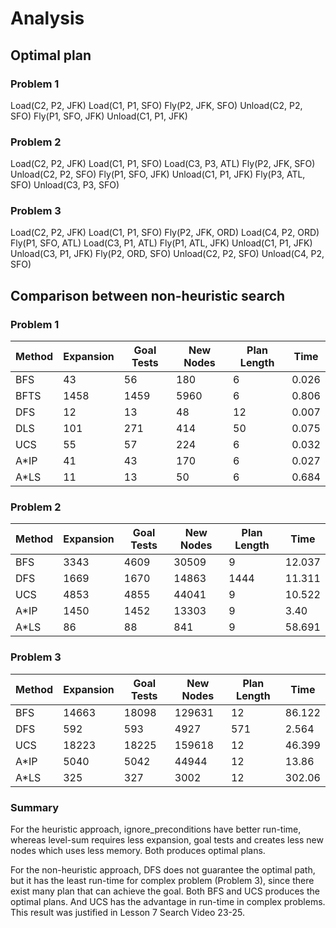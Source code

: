 # Analysis

## Optimal plan

### Problem 1

Load(C2, P2, JFK)
Load(C1, P1, SFO)
Fly(P2, JFK, SFO)
Unload(C2, P2, SFO)
Fly(P1, SFO, JFK)
Unload(C1, P1, JFK)

### Problem 2

Load(C2, P2, JFK)
Load(C1, P1, SFO)
Load(C3, P3, ATL)
Fly(P2, JFK, SFO)
Unload(C2, P2, SFO)
Fly(P1, SFO, JFK)
Unload(C1, P1, JFK)
Fly(P3, ATL, SFO)
Unload(C3, P3, SFO)

### Problem 3

Load(C2, P2, JFK)
Load(C1, P1, SFO)
Fly(P2, JFK, ORD)
Load(C4, P2, ORD)
Fly(P1, SFO, ATL)
Load(C3, P1, ATL)
Fly(P1, ATL, JFK)
Unload(C1, P1, JFK)
Unload(C3, P1, JFK)
Fly(P2, ORD, SFO)
Unload(C2, P2, SFO)
Unload(C4, P2, SFO)

## Comparison between non-heuristic search

### Problem 1

| Method | Expansion | Goal Tests | New Nodes | Plan Length | Time  |
| ------ | --------- | ---------- | --------- | ----------- | ----- |
| BFS    | 43        | 56         | 180       | 6           | 0.026 |
| BFTS   | 1458      | 1459       | 5960      | 6           | 0.806 |
| DFS    | 12        | 13         | 48        | 12          | 0.007 |
| DLS    | 101       | 271        | 414       | 50          | 0.075 |
| UCS    | 55        | 57         | 224       | 6           | 0.032 |
| A*IP   | 41        | 43         | 170       | 6           | 0.027 |
| A*LS   | 11        | 13         | 50        | 6           | 0.684 |

### Problem 2

| Method | Expansion | Goal Tests | New Nodes | Plan Length | Time   |
| ------ | --------- | ---------- | --------- | ----------- | ------ |
| BFS    | 3343      | 4609       | 30509     | 9           | 12.037 |
| DFS    | 1669      | 1670       | 14863     | 1444        | 11.311 |
| UCS    | 4853      | 4855       | 44041     | 9           | 10.522 |
| A*IP   | 1450      | 1452       | 13303     | 9           | 3.40   |
| A*LS   | 86        | 88         | 841       | 9           | 58.691 |

### Problem 3

| Method | Expansion | Goal Tests | New Nodes | Plan Length | Time   |
| ------ | --------- | ---------- | --------- | ----------- | ------ |
| BFS    | 14663     | 18098      | 129631    | 12          | 86.122 |
| DFS    | 592       | 593        | 4927      | 571         | 2.564  |
| UCS    | 18223     | 18225      | 159618    | 12          | 46.399 |
| A*IP   | 5040      | 5042       | 44944     | 12          | 13.86  |
| A*LS   | 325       | 327        | 3002      | 12          | 302.06 |



### Summary

For the heuristic approach, ignore_preconditions have better run-time, whereas level-sum requires less expansion, goal tests and creates less new nodes which uses less memory. Both produces optimal plans.



For the non-heuristic approach, DFS does not guarantee the optimal path, but it has the least run-time for complex problem (Problem 3), since there exist many plan that can achieve the goal. Both BFS and UCS produces the optimal plans. And UCS has the advantage in run-time in complex problems. This result was justified in Lesson 7 Search Video 23-25.